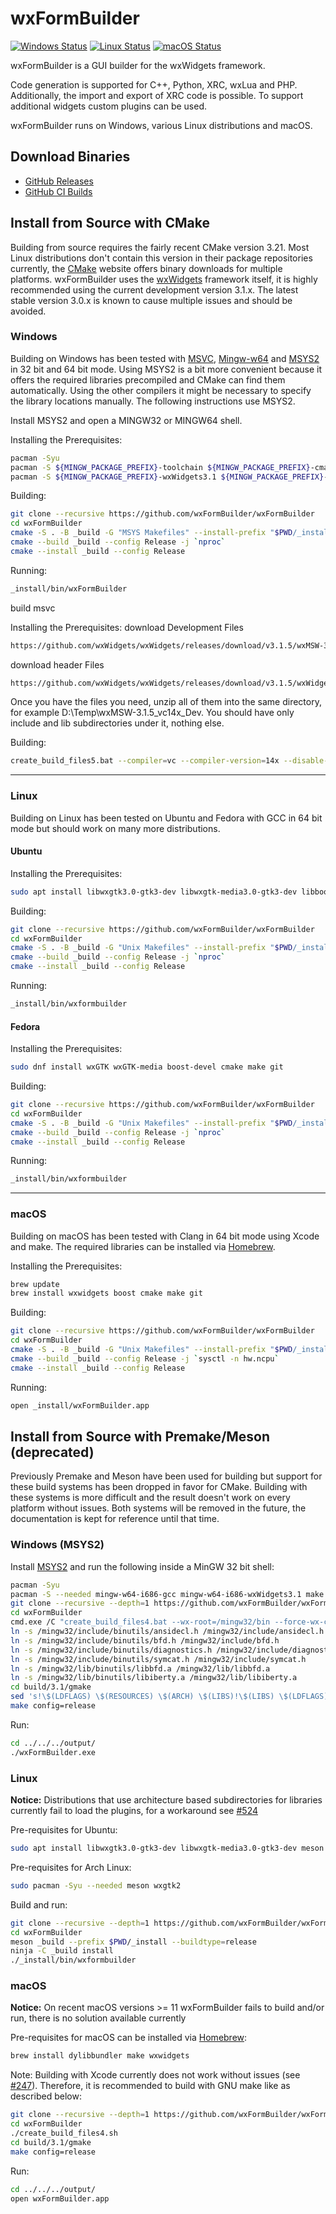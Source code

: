 # wxFormBuilder

[![Windows Status](https://github.com/wxFormBuilder/wxFormBuilder/actions/workflows/windows.yml/badge.svg?branch=master)](https://github.com/wxFormBuilder/wxFormBuilder/actions/workflows/windows.yml)
[![Linux Status](https://github.com/wxFormBuilder/wxFormBuilder/actions/workflows/linux.yml/badge.svg?branch=master)](https://github.com/wxFormBuilder/wxFormBuilder/actions/workflows/linux.yml)
[![macOS Status](https://github.com/wxFormBuilder/wxFormBuilder/actions/workflows/macos.yml/badge.svg?branch=master)](https://github.com/wxFormBuilder/wxFormBuilder/actions/workflows/macos.yml)

wxFormBuilder is a GUI builder for the wxWidgets framework.

Code generation is supported for C++, Python, XRC, wxLua and PHP.
Additionally, the import and export of XRC code is possible.
To support additional widgets custom plugins can be used.

wxFormBuilder runs on Windows, various Linux distributions and macOS.

## Download Binaries

* [GitHub Releases](https://github.com/wxFormBuilder/wxFormBuilder/releases)
* [GitHub CI Builds](https://github.com/wxFormBuilder/wxFormBuilder/actions)

## Install from Source with CMake

Building from source requires the fairly recent CMake version 3.21. Most Linux distributions don't contain this version
in their package repositories currently, the [CMake](https://cmake.org/download/) website offers binary downloads for
multiple platforms. wxFormBuilder uses the [wxWidgets](https://wxwidgets.org/) framework itself, it is highly recommended using
the current development version 3.1.x. The latest stable version 3.0.x is known to cause multiple issues and should be avoided.

### Windows

Building on Windows has been tested with [MSVC](https://visualstudio.com), [Mingw-w64](https://mingw-w64.org) and
[MSYS2](https://msys2.org) in 32 bit and 64 bit mode. Using MSYS2 is a bit more convenient because it offers the required
libraries precompiled and CMake can find them automatically. Using the other compilers it might be necessary to specify the library
locations manually. The following instructions use MSYS2.

Install MSYS2 and open a MINGW32 or MINGW64 shell.

Installing the Prerequisites:

```sh
pacman -Syu
pacman -S ${MINGW_PACKAGE_PREFIX}-toolchain ${MINGW_PACKAGE_PREFIX}-cmake ${MINGW_PACKAGE_PREFIX}-make base-devel git
pacman -S ${MINGW_PACKAGE_PREFIX}-wxWidgets3.1 ${MINGW_PACKAGE_PREFIX}-boost
```

Building:

```sh
git clone --recursive https://github.com/wxFormBuilder/wxFormBuilder
cd wxFormBuilder
cmake -S . -B _build -G "MSYS Makefiles" --install-prefix "$PWD/_install" -DCMAKE_BUILD_TYPE=Release
cmake --build _build --config Release -j `nproc`
cmake --install _build --config Release
```

Running:

```sh
_install/bin/wxFormBuilder
```
build msvc

Installing the Prerequisites:
download Development Files
```sh
https://github.com/wxWidgets/wxWidgets/releases/download/v3.1.5/wxMSW-3.1.5_vc14x_Dev.7z
```
download header Files
```sh
https://github.com/wxWidgets/wxWidgets/releases/download/v3.1.5/wxWidgets-3.1.5-headers.7z
```
Once you have the files you need, unzip all of them into the same directory, for example D:\Temp\wxMSW-3.1.5_vc14x_Dev. You should have only include and lib subdirectories under it, nothing else. 

Building:
```sh
create_build_files5.bat --compiler=vc --compiler-version=14x --disable-monolithic --wx-root=D:\Temp\wxMSW-3.1.5_vc14x_Dev --wx-version=3.1
```

---

### Linux

Building on Linux has been tested on Ubuntu and Fedora with GCC in 64 bit mode but should work on many more distributions.

#### Ubuntu

Installing the Prerequisites:

```sh
sudo apt install libwxgtk3.0-gtk3-dev libwxgtk-media3.0-gtk3-dev libboost-dev cmake make git
```

Building:

```sh
git clone --recursive https://github.com/wxFormBuilder/wxFormBuilder
cd wxFormBuilder
cmake -S . -B _build -G "Unix Makefiles" --install-prefix "$PWD/_install" -DCMAKE_BUILD_TYPE=Release -DWXFB_WXWIDGETS_ENABLE_30=ON
cmake --build _build --config Release -j `nproc`
cmake --install _build --config Release
```

Running:

```sh
_install/bin/wxformbuilder
```

#### Fedora

Installing the Prerequisites:

```sh
sudo dnf install wxGTK wxGTK-media boost-devel cmake make git
```

Building:

```sh
git clone --recursive https://github.com/wxFormBuilder/wxFormBuilder
cd wxFormBuilder
cmake -S . -B _build -G "Unix Makefiles" --install-prefix "$PWD/_install" -DCMAKE_BUILD_TYPE=Release
cmake --build _build --config Release -j `nproc`
cmake --install _build --config Release
```

Running:

```sh
_install/bin/wxformbuilder
```

---

### macOS

Building on macOS has been tested with Clang in 64 bit mode using Xcode and make. The required libraries can be installed
via [Homebrew](https://brew.sh/).

Installing the Prerequisites:

```sh
brew update
brew install wxwidgets boost cmake make git
```

Building:

```sh
git clone --recursive https://github.com/wxFormBuilder/wxFormBuilder
cd wxFormBuilder
cmake -S . -B _build -G "Unix Makefiles" --install-prefix "$PWD/_install" -DCMAKE_BUILD_TYPE=Release
cmake --build _build --config Release -j `sysctl -n hw.ncpu`
cmake --install _build --config Release
```

Running:

```sh
open _install/wxFormBuilder.app
```

## Install from Source with Premake/Meson (deprecated)

Previously Premake and Meson have been used for building but support for these build systems has been dropped
in favor for CMake. Building with these systems is more difficult and the result doesn't work on every platform
without issues. Both systems will be removed in the future, the documentation is kept for reference until that time.

### Windows (MSYS2)

Install [MSYS2](https://www.msys2.org/) and run the following inside a MinGW 32 bit shell:

```sh
pacman -Syu
pacman -S --needed mingw-w64-i686-gcc mingw-w64-i686-wxWidgets3.1 make git
git clone --recursive --depth=1 https://github.com/wxFormBuilder/wxFormBuilder
cd wxFormBuilder
cmd.exe /C "create_build_files4.bat --wx-root=/mingw32/bin --force-wx-config=versioned --wx-version=3.1"
ln -s /mingw32/include/binutils/ansidecl.h /mingw32/include/ansidecl.h
ln -s /mingw32/include/binutils/bfd.h /mingw32/include/bfd.h
ln -s /mingw32/include/binutils/diagnostics.h /mingw32/include/diagnostics.h
ln -s /mingw32/include/binutils/symcat.h /mingw32/include/symcat.h
ln -s /mingw32/lib/binutils/libbfd.a /mingw32/lib/libbfd.a
ln -s /mingw32/lib/binutils/libiberty.a /mingw32/lib/libiberty.a
cd build/3.1/gmake
sed 's!\$(LDFLAGS) \$(RESOURCES) \$(ARCH) \$(LIBS)!\$(LIBS) \$(LDFLAGS) \$(RESOURCES) \$(ARCH)!g' *.make -i
make config=release
```

Run:

```sh
cd ../../../output/
./wxFormBuilder.exe
```

### Linux

**Notice:** Distributions that use architecture based subdirectories for libraries currently fail to load the plugins, for a workaround see [#524](https://github.com/wxFormBuilder/wxFormBuilder/issues/524)

Pre-requisites for Ubuntu:

```sh
sudo apt install libwxgtk3.0-gtk3-dev libwxgtk-media3.0-gtk3-dev meson
```

Pre-requisites for Arch Linux:

```sh
sudo pacman -Syu --needed meson wxgtk2
```

Build and run:

```sh
git clone --recursive --depth=1 https://github.com/wxFormBuilder/wxFormBuilder
cd wxFormBuilder
meson _build --prefix $PWD/_install --buildtype=release
ninja -C _build install
./_install/bin/wxformbuilder
```

### macOS

**Notice:** On recent macOS versions >= 11 wxFormBuilder fails to build and/or run, there is no solution available currently

Pre-requisites for macOS can be installed via [Homebrew](https://brew.sh/):

```sh
brew install dylibbundler make wxwidgets
```

Note: Building with Xcode currently does not work without issues (see [#247](https://github.com/wxFormBuilder/wxFormBuilder/issues/247)). Therefore, it is recommended to build with GNU make like as described below:

```sh
git clone --recursive --depth=1 https://github.com/wxFormBuilder/wxFormBuilder
cd wxFormBuilder
./create_build_files4.sh
cd build/3.1/gmake
make config=release
```

Run:

```sh
cd ../../../output/
open wxFormBuilder.app
```
